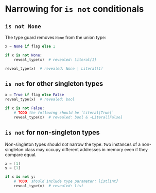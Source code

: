 # Narrowing for `is not` conditionals

## `is not None`

The type guard removes `None` from the union type:

```py
x = None if flag else 1

if x is not None:
    reveal_type(x)  # revealed: Literal[1]

reveal_type(x)  # revealed: None | Literal[1]
```

## `is not` for other singleton types

```py
x = True if flag else False
reveal_type(x)  # revealed: bool

if x is not False:
    # TODO the following should be `Literal[True]`
    reveal_type(x)  # revealed: bool & ~Literal[False]
```

## `is not` for non-singleton types

Non-singleton types should *not* narrow the type: two instances of a
non-singleton class may occupy different addresses in memory even if
they compare equal.

```py
x = [1]
y = [1]

if x is not y:
    # TODO: should include type parameter: list[int]
    reveal_type(x)  # revealed: list
```
